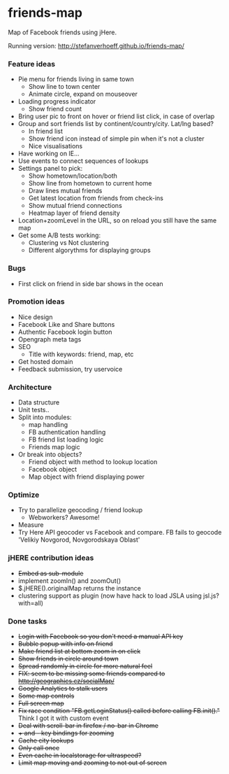 friends-map
===========

Map of Facebook friends using jHere.

Running version:
http://stefanverhoeff.github.io/friends-map/

### Feature ideas
- Pie menu for friends living in same town
  - Show line to town center
  - Animate circle, expand on mouseover
- Loading progress indicator
  - Show friend count
- Bring user pic to front on hover or friend list click, in case of overlap
- Group and sort friends list by continent/country/city. Lat/lng based?
  - In friend list
  - Show friend icon instead of simple pin when it's not a cluster
  - Nice visualisations
- Have working on IE...
- Use events to connect sequences of lookups
- Settings panel to pick:
  - Show hometown/location/both
  - Show line from hometown to current home
  - Draw lines mutual friends
  - Get latest location from friends from check-ins
  - Show mutual friend connections
  - Heatmap layer of friend density
- Location+zoomLevel in the URL, so on reload you still have the same map
- Get some A/B tests working:
  - Clustering vs Not clustering
  - Different algorythms for displaying groups

### Bugs
- First click on friend in side bar shows in the ocean

### Promotion ideas
- Nice design
- Facebook Like and Share buttons
- Authentic Facebook login button
- Opengraph meta tags
- SEO
  - Title with keywords: friend, map, etc
- Get hosted domain
- Feedback submission, try uservoice

### Architecture
- Data structure
- Unit tests..
- Split into modules:
  - map handling
  - FB authentication handling
  - FB friend list loading logic
  - Friends map logic
- Or break into objects?
  - Friend object with method to lookup location
  - Facebook object
  - Map object with friend displaying power

### Optimize
- Try to parallelize geocoding / friend lookup
  - Webworkers? Awesome!
- Measure
- Try Here API geocoder vs Facebook and compare. FB fails to geocode 'Velikiy Novgorod, Novgorodskaya Oblast'

### jHERE contribution ideas
- ~~Embed as sub-module~~
- implement zoomIn() and zoomOut()
- $.jHERE().originalMap returns the instance
- clustering support as plugin (now have hack to load JSLA using jsl.js?with=all)

### Done tasks
- ~~Login with Facebook so you don't need a manual API key~~
- ~~Bubble popup with info on friend~~
- ~~Make friend list at bottom zoom in on click~~
- ~~Show friends in circle around town~~
- ~~Spread randomly in circle for more natural feel~~
- ~~FIX: seem to be missing some friends compared to http://geographics.cz/socialMap/~~
- ~~Google Analytics to stalk users~~
- ~~Some map controls~~
- ~~Full screen map~~
- ~~Fix race condition "FB.getLoginStatus() called before calling FB.init()."~~ Think I got it with custom event
- ~~Deal with scroll-bar in firefox / no-bar in Chrome~~
- ~~+ and - key bindings for zooming~~
- ~~Cache city lookups~~
- ~~Only call once~~
- ~~Even cache in localstorage for ultraspeed?~~
- ~~Limit map moving and zooming to not out of screen~~
